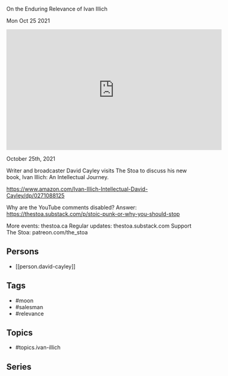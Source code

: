 

 On the Enduring Relevance of Ivan Illich

Mon Oct 25 2021

<iframe width="560" height="315" src="https://www.youtube.com/embed/g5GpceW0IcE" title="Part Moon, Part Traveling Salesman: On the Enduring Relevance of Ivan Illich w/ David Cayley" frameborder="0" allow="accelerometer; autoplay; clipboard-write; encrypted-media; gyroscope; picture-in-picture" allowfullscreen ></iframe>

October 25th, 2021

Writer and broadcaster David Cayley visits The Stoa to discuss his new book, Ivan Illich: An Intellectual Journey.

https://www.amazon.com/Ivan-Illich-Intellectual-David-Cayley/dp/0271088125

Why are the YouTube comments disabled? Answer: https://thestoa.substack.com/p/stoic-punk-or-why-you-should-stop

More events: thestoa.ca
Regular updates: thestoa.substack.com
Support The Stoa: patreon.com/the_stoa

## Persons

- [[person.david-cayley]]

## Tags

- #moon
- #salesman
- #relevance

## Topics

- #topics.ivan-illich

## Series




